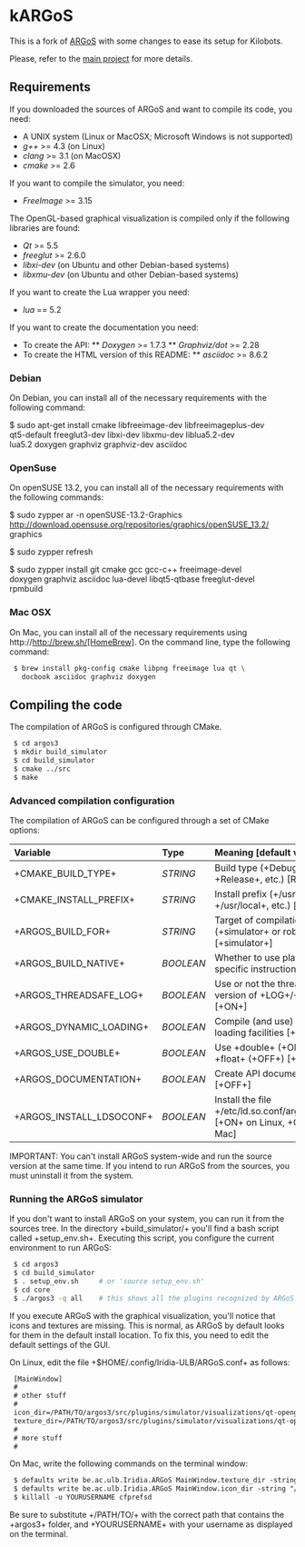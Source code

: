 kARGoS
=============

This is a fork of [ARGoS](https://www.argos-sim.info) with some changes to ease its setup for Kilobots.

Please, refer to the [main project](https://www.argos-sim.info) for more details.

## Requirements

If you downloaded the sources of ARGoS and want to compile its code, you need:

* A UNIX system (Linux or MacOSX; Microsoft Windows is not supported)
* _g++_ >= 4.3 (on Linux)
* _clang_ >= 3.1 (on MacOSX)
* _cmake_ >= 2.6

If you want to compile the simulator, you need:

* _FreeImage_ >= 3.15

The OpenGL-based graphical visualization is compiled only if the following
libraries are found:

* _Qt_ >= 5.5
* _freeglut_ >= 2.6.0
* _libxi-dev_ (on Ubuntu and other Debian-based systems)
* _libxmu-dev_ (on Ubuntu and other Debian-based systems)

If you want to create the Lua wrapper you need:

* _lua_ == 5.2

If you want to create the documentation you need:

* To create the API:
** _Doxygen_ >= 1.7.3
** _Graphviz/dot_ >= 2.28
* To create the HTML version of this README:
** _asciidoc_ >= 8.6.2

### Debian

On Debian, you can install all of the necessary requirements
with the following command:

 $ sudo apt-get install cmake libfreeimage-dev libfreeimageplus-dev \
   qt5-default freeglut3-dev libxi-dev libxmu-dev liblua5.2-dev \
   lua5.2 doxygen graphviz graphviz-dev asciidoc

### OpenSuse

On openSUSE 13.2, you can install all of the necessary requirements
with the following commands:

 $ sudo zypper ar -n openSUSE-13.2-Graphics \
   http://download.opensuse.org/repositories/graphics/openSUSE_13.2/ \
   graphics

 $ sudo zypper refresh

 $ sudo zypper install git cmake gcc gcc-c++ freeimage-devel \
   doxygen graphviz asciidoc lua-devel libqt5-qtbase freeglut-devel \
   rpmbuild

### Mac OSX

On Mac, you can install all of the necessary requirements using
http://http://brew.sh/[HomeBrew]. On the command line, type the
following command:

``` bash
 $ brew install pkg-config cmake libpng freeimage lua qt \
   docbook asciidoc graphviz doxygen
```

## Compiling the code

The compilation of ARGoS is configured through CMake.

``` bash
 $ cd argos3
 $ mkdir build_simulator
 $ cd build_simulator
 $ cmake ../src
 $ make
 ```

### Advanced compilation configuration

The compilation of ARGoS can be configured through a set of CMake options:

| Variable                 | Type      | Meaning [default value]
| :----------------------- | :-------- | :--------------------------
| +CMAKE_BUILD_TYPE+       | _STRING_  | Build type (+Debug+, +Release+, etc.) [Release]
| +CMAKE_INSTALL_PREFIX+   | _STRING_  | Install prefix (+/usr+, +/usr/local+, etc.) [+/usr+]
| +ARGOS_BUILD_FOR+        | _STRING_  | Target of compilation (+simulator+ or robot name) [+simulator+]
| +ARGOS_BUILD_NATIVE+     | _BOOLEAN_ | Whether to use platform-specific instructions [+OFF+]
| +ARGOS_THREADSAFE_LOG+   | _BOOLEAN_ | Use or not the thread-safe version of +LOG+/+LOGERR+. [+ON+]
| +ARGOS_DYNAMIC_LOADING+  | _BOOLEAN_ | Compile (and use) dynamic loading facilities [+ON+]
| +ARGOS_USE_DOUBLE+       | _BOOLEAN_ | Use +double+ (+ON+) or +float+ (+OFF+) [+ON+]
| +ARGOS_DOCUMENTATION+    | _BOOLEAN_ | Create API documentation [+OFF+]
| +ARGOS_INSTALL_LDSOCONF+ | _BOOLEAN_ | Install the file +/etc/ld.so.conf/argos3.conf+ [+ON+ on Linux, +OFF+ on Mac]

IMPORTANT: You can't install ARGoS system-wide and run the source version at the same time.
           If you intend to run ARGoS from the sources, you must uninstall it from the
           system.

### Running the ARGoS simulator

If you don't want to install ARGoS on your system, you can run it from the sources
tree. In the directory +build_simulator/+ you'll find a bash script called
+setup_env.sh+. Executing this script, you configure the current environment to
run ARGoS:

``` bash
 $ cd argos3
 $ cd build_simulator
 $ . setup_env.sh     # or 'source setup_env.sh'
 $ cd core
 $ ./argos3 -q all    # this shows all the plugins recognized by ARGoS
```

If you execute ARGoS with the graphical visualization, you'll notice that
icons and textures are missing. This is normal, as ARGoS by default looks
for them in the default install location. To fix this, you need to edit
the default settings of the GUI.

On Linux, edit the file +$HOME/.config/Iridia-ULB/ARGoS.conf+ as follows:

``` txt
 [MainWindow]
 #
 # other stuff
 #
 icon_dir=/PATH/TO/argos3/src/plugins/simulator/visualizations/qt-opengl/icons/
 texture_dir=/PATH/TO/argos3/src/plugins/simulator/visualizations/qt-opengl/textures/
 #
 # more stuff
 #
```

On Mac, write the following commands on the terminal window:

``` txt
 $ defaults write be.ac.ulb.Iridia.ARGoS MainWindow.texture_dir -string "/PATH/TO/argos3/src/plugins/simulator/visualizations/qt-opengl/textures/"
 $ defaults write be.ac.ulb.Iridia.ARGoS MainWindow.icon_dir -string "/PATH/TO/argos3/src/plugins/simulator/visualizations/qt-opengl/icons/"
 $ killall -u YOURUSERNAME cfprefsd
```
    
Be sure to substitute +/PATH/TO/+ with the correct path that contains the +argos3+
folder, and +YOURUSERNAME+ with your username as displayed on the terminal.


